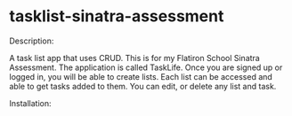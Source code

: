 # tasklist-sinatra-assessment

Description:

A task list app that uses CRUD. This is for my Flatiron School Sinatra Assessment. The application is called TaskLife. Once you are signed up or logged in, you will be able to create lists. Each list can be accessed and able to get tasks added to them. You can edit, or delete any list and task. 

Installation:






